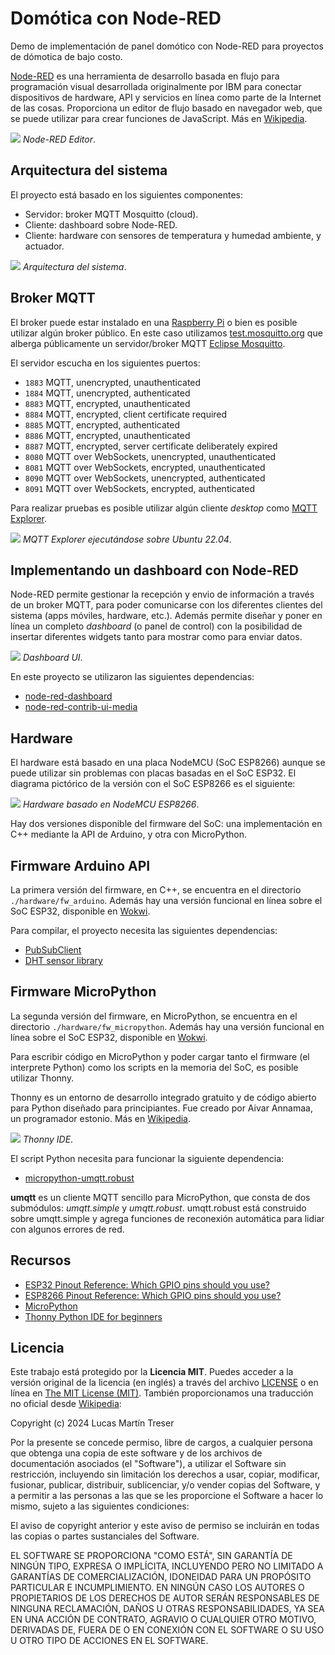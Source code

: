 # Domótica con Node-RED

Demo de implementación de panel domótico con Node-RED para proyectos de dómotica de bajo costo. 

[Node-RED](https://nodered.org/) es una herramienta de desarrollo basada en flujo para programación visual desarrollada originalmente por IBM para conectar dispositivos de hardware, API y servicios en línea como parte de la Internet de las cosas. Proporciona un editor de flujo basado en navegador web, que se puede utilizar para crear funciones de JavaScript. Más en [Wikipedia](https://en.wikipedia.org/wiki/Node-RED).

![](./docs/images/Node-RED%20Editor.png)
*Node-RED Editor*.

## Arquitectura del sistema

El proyecto está basado en los siguientes componentes:

- Servidor: broker MQTT Mosquitto (cloud).
- Cliente: dashboard sobre Node-RED.
- Cliente: hardware con sensores de temperatura y humedad ambiente, y actuador.

![](./docs/images/arquitectura.png)
*Arquitectura del sistema*.

## Broker MQTT

El broker puede estar instalado en una [Raspberry Pi](https://es.wikipedia.org/wiki/Raspberry_Pi) o bien es posible utilizar algún broker público. En este caso utilizamos [test.mosquitto.org](https://test.mosquitto.org/) que alberga públicamente un servidor/broker MQTT [Eclipse Mosquitto](https://mosquitto.org/).

El servidor escucha en los siguientes puertos:

- `1883` MQTT, unencrypted, unauthenticated
- `1884` MQTT, unencrypted, authenticated
- `8883` MQTT, encrypted, unauthenticated
- `8884` MQTT, encrypted, client certificate required
- `8885` MQTT, encrypted, authenticated
- `8886` MQTT, encrypted, unauthenticated
- `8887` MQTT, encrypted, server certificate deliberately expired
- `8080` MQTT over WebSockets, unencrypted, unauthenticated
- `8081` MQTT over WebSockets, encrypted, unauthenticated
- `8090` MQTT over WebSockets, unencrypted, authenticated
- `8091` MQTT over WebSockets, encrypted, authenticated

Para realizar pruebas es posible utilizar algún cliente *desktop* como [MQTT Explorer](http://mqtt-explorer.com/).

![](./docs/images/MQTT%20Explorer.png)
*MQTT Explorer ejecutándose sobre Ubuntu 22.04*.

## Implementando un dashboard con Node-RED

Node-RED permite gestionar la recepción y envio de información a través de un broker MQTT, para poder comunicarse con los diferentes clientes del sistema (apps móviles, hardware, etc.). Además permite diseñar y poner en línea un completo *dashboard* (o panel de control) con la posibilidad de insertar diferentes widgets tanto para mostrar como para enviar datos.

![](./docs/images/dashboard_02.png)
*Dashboard UI*.

En este proyecto se utilizaron las siguientes dependencias:

- [node-red-dashboard](https://flows.nodered.org/node/node-red-dashboard)
- [node-red-contrib-ui-media](https://flows.nodered.org/node/node-red-contrib-ui-media)

## Hardware

El hardware está basado en una placa NodeMCU (SoC ESP8266) aunque se puede utilizar sin problemas con placas basadas en el SoC ESP32. El diagrama pictórico de la versión con el SoC ESP8266 es el siguiente:

![](./hardware/schematic.png)
*Hardware basado en NodeMCU ESP8266*.

Hay dos versiones disponible del firmware del SoC: una implementación en C++ mediante la API de Arduino, y otra con MicroPython.

## Firmware Arduino API

La primera versión del firmware, en C++, se encuentra en el directorio `./hardware/fw_arduino`. Además hay una versión funcional en línea sobre el SoC ESP32, disponible en [Wokwi](https://wokwi.com/projects/378045103778705409).

Para compilar, el proyecto necesita las siguientes dependencias:

- [PubSubClient](https://github.com/knolleary/pubsubclient)
- [DHT sensor library](https://github.com/adafruit/DHT-sensor-library)

## Firmware MicroPython

La segunda versión del firmware, en MicroPython, se encuentra en el directorio `./hardware/fw_micropython`. Además hay una versión funcional en línea sobre el SoC ESP32, disponible en [Wokwi](https://wokwi.com/projects/388923768636934145).

Para escribir código en MicroPython y poder cargar tanto el firmware (el interprete Python) como los scripts en la memoria del SoC, es posible utilizar Thonny.

Thonny es un entorno de desarrollo integrado gratuito y de código abierto para Python diseñado para principiantes. Fue creado por Aivar Annamaa, un programador estonio. Más en [Wikipedia](https://en.wikipedia.org/wiki/Thonny).

![](./docs/images/Thonny.png)
*Thonny IDE*.

El script Python necesita para funcionar la siguiente dependencia:

- [micropython-umqtt.robust](https://pypi.org/project/micropython-umqtt.robust/)

**umqtt** es un cliente MQTT sencillo para MicroPython, que consta de dos submódulos: *umqtt.simple* y *umqtt.robust*. umqtt.robust está construido sobre umqtt.simple y agrega funciones de reconexión automática para lidiar con algunos errores de red.

## Recursos

- [ESP32 Pinout Reference: Which GPIO pins should you use?](https://randomnerdtutorials.com/esp32-pinout-reference-gpios/)
- [ESP8266 Pinout Reference: Which GPIO pins should you use?](https://randomnerdtutorials.com/esp8266-pinout-reference-gpios/)
- [MicroPython](https://github.com/micropython/micropython)
- [Thonny Python IDE for beginners](https://github.com/thonny/thonny/)

## Licencia

Este trabajo está protegido por la **Licencia MIT**. Puedes acceder a la versión original de la licencia (en inglés) a través del archivo [LICENSE](./LICENSE) o en línea en [The MIT License (MIT)](https://mit-license.org/). También proporcionamos una traducción no oficial desde [Wikipedia](https://es.m.wikipedia.org/wiki/Licencia_MIT#La_licencia):

Copyright (c) 2024 Lucas Martín Treser

Por la presente se concede permiso, libre de cargos, a cualquier persona que obtenga una copia de este software y de los archivos de documentación asociados (el "Software"), a utilizar el Software sin restricción, incluyendo sin limitación los derechos a usar, copiar, modificar, fusionar, publicar, distribuir, sublicenciar, y/o vender copias del Software, y a permitir a las personas a las que se les proporcione el Software a hacer lo mismo, sujeto a las siguientes condiciones:

El aviso de copyright anterior y este aviso de permiso se incluirán en todas las copias o partes sustanciales del Software.

EL SOFTWARE SE PROPORCIONA "COMO ESTÁ", SIN GARANTÍA DE NINGÚN TIPO, EXPRESA O IMPLÍCITA, INCLUYENDO PERO NO LIMITADO A GARANTÍAS DE COMERCIALIZACIÓN, IDONEIDAD PARA UN PROPÓSITO PARTICULAR E INCUMPLIMIENTO. EN NINGÚN CASO LOS AUTORES O PROPIETARIOS DE LOS DERECHOS DE AUTOR SERÁN RESPONSABLES DE NINGUNA RECLAMACIÓN, DAÑOS U OTRAS RESPONSABILIDADES, YA SEA EN UNA ACCIÓN DE CONTRATO, AGRAVIO O CUALQUIER OTRO MOTIVO, DERIVADAS DE, FUERA DE O EN CONEXIÓN CON EL SOFTWARE O SU USO U OTRO TIPO DE ACCIONES EN EL SOFTWARE.
